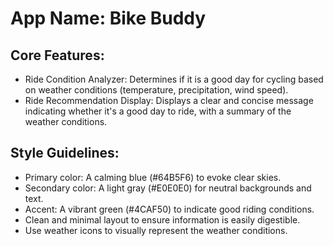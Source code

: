 # **App Name**: Bike Buddy

## Core Features:

- Ride Condition Analyzer: Determines if it is a good day for cycling based on weather conditions (temperature, precipitation, wind speed).
- Ride Recommendation Display: Displays a clear and concise message indicating whether it's a good day to ride, with a summary of the weather conditions.

## Style Guidelines:

- Primary color: A calming blue (#64B5F6) to evoke clear skies.
- Secondary color: A light gray (#E0E0E0) for neutral backgrounds and text.
- Accent: A vibrant green (#4CAF50) to indicate good riding conditions.
- Clean and minimal layout to ensure information is easily digestible.
- Use weather icons to visually represent the weather conditions.